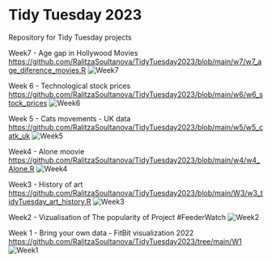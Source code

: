# Tidy Tuesday 2023
Repository for Tidy Tuesday projects

Week7 - Age gap in Hollywood Movies 
https://github.com/RalitzaSoultanova/TidyTuesday2023/blob/main/w7/w7_age_diference_movies.R
![Week7](https://github.com/RalitzaSoultanova/TidyTuesday2023/blob/main/w7/2023_02_15_10_14_10.635423.png)

Week 6 - Technological stock prices 
https://github.com/RalitzaSoultanova/TidyTuesday2023/blob/main/w6/w6_stock_prices
![Week6](https://github.com/RalitzaSoultanova/TidyTuesday2023/blob/main/w6/2023_02_13_17_33_41.302136_resize_1200x1200_black.png)

Week 5 - Cats movements - UK data 
https://github.com/RalitzaSoultanova/TidyTuesday2023/blob/main/w5/w5_catk_uk
![Week5](https://github.com/RalitzaSoultanova/TidyTuesday2023/blob/main/w5/final_plot.png)

Week4 - Alone moovie
https://github.com/RalitzaSoultanova/TidyTuesday2023/blob/main/w4/w4_Alone.R
![Week4](https://github.com/RalitzaSoultanova/TidyTuesday2023/blob/main/w4/alone.png)

Week3 - History of art 
https://github.com/RalitzaSoultanova/TidyTuesday2023/blob/main/W3/w3_tidyTuesday_art_history.R
![Week3](https://github.com/RalitzaSoultanova/TidyTuesday2023/blob/main/W3/art_history.png)

Week2 - Vizualisation of The popularity of Project #FeederWatch
![Week2](https://github.com/RalitzaSoultanova/TidyTuesday2023/blob/main/W2/stations.png)

Week 1 - Bring your own data - FitBit visualization 2022 https://github.com/RalitzaSoultanova/TidyTuesday2023/tree/main/W1
![Week1](https://github.com/RalitzaSoultanova/TidyTuesday2023/blob/main/W1/steps_plot2.png)


